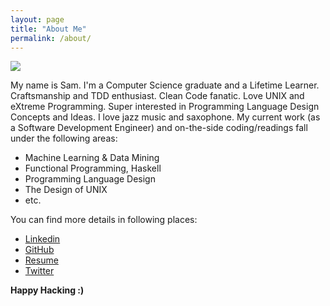 ```yaml
---
layout: page
title: "About Me"
permalink: /about/
---
```


<img style="float:center" src="https://dl.dropboxusercontent.com/u/100502983/top_of_empire_state_building.jpg" />


My name is Sam. I'm a Computer Science graduate and a Lifetime Learner. Craftsmanship and TDD enthusiast. Clean Code fanatic. Love UNIX and eXtreme Programming. Super interested in Programming Language Design Concepts and Ideas. I love jazz music and saxophone. My current work (as a Software Development Engineer) and on-the-side coding/readings fall under the following areas:

  - Machine Learning & Data Mining
  - Functional Programming, Haskell
  - Programming Language Design
  - The Design of UNIX
  - etc.

You can find more details in following places:

  - [Linkedin](https://linkedin.com/in/samserpoosh)
  - [GitHub](https://github.com/Sam-Serpoosh)
  - [Resume](https://dl.dropboxusercontent.com/u/100502983/sam_serpoosh_resume_latest.pdf)
  - [Twitter](https://twitter.com/masihjesus)

**Happy Hacking :)**
